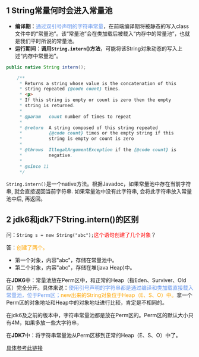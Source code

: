 ## 1 String常量何时会进入常量池

- **编译期**：<font color='cornflowerblue'>通过双引号声明的字符串常量</font>，在前端编译期将被静态的写入class文件中的“常量池”。该“常量池”会在类加载后被载入“内存中的常量池”，也就是我们平时所说的常量池。
- **运行期间**：**调用`String.intern`()方法**，可能将该String对象动态的写入上述“内存中常量池”。

```java
public native String intern();

    /**
     * Returns a string whose value is the concatenation of this
     * string repeated {@code count} times.
     * <p>
     * If this string is empty or count is zero then the empty
     * string is returned.
     *
     * @param   count number of times to repeat
     *
     * @return  A string composed of this string repeated
     *          {@code count} times or the empty string if this
     *          string is empty or count is zero
     *
     * @throws  IllegalArgumentException if the {@code count} is
     *          negative.
     *
     * @since 11
     */
```

`String.intern()`是一个native方法。根据Javadoc，如果常量池中存在当前字符串, 就会直接返回当前字符串. 如果常量池中没有此字符串, 会将此字符串放入常量池中后, 再返回。

## 2 **jdk6**和**jdk7**下String.intern()的区别

问：`String s = new String("abc");`<font color='red'>这个语句创建了几个对象</font>？

答：<font color='orange'>创建了两个。</font>

- 第一个对象，内容"abc"，存储在常量池中。
- 第二个对象，内容"abc"，存储在堆(java Heap)中。



在**JDK6**中：常量池放在Perm区中，和正常的Heap（指Eden、Surviver、Old区）完全分开。具体来说：<font color='cornflowerblue'>使用引号声明的字符串都是通过编译和类加载直接载入常量池，位于Perm区；</font><font color='orange'>new出来的String对象位于Heap（E、S、O）中。</font>拿一个Perm区的对象地址和Heap中的对象地址进行比较，肯定是不相同的。

在jdk6及之前的版本中，字符串常量池都是放在Perm区的。Perm区的默认大小只有4M，如果多放一些大字符串，

在**JDK7**中：将字符串常量池从Perm区移到正常的Heap（E、S、O）中了。


[具体参考此链接](https://tech.meituan.com/2014/03/06/in-depth-understanding-string-intern.html)